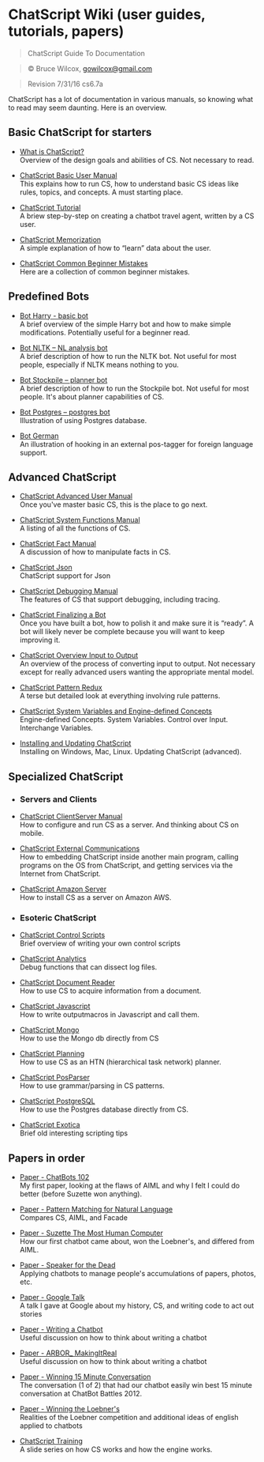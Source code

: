 # ChatScript Wiki (user guides, tutorials, papers)

> ChatScript Guide To Documentation


> © Bruce Wilcox, gowilcox@gmail.com


> Revision 7/31/16 cs6.7a

ChatScript has a lot of documentation in various manuals, so knowing what to read may seem daunting.
Here is an overview.

## Basic ChatScript for starters

* [What is ChatScript?](OVERVIEWS-AND-TUTORIALS/What-is-ChatScript.md)
<br>Overview of the design goals and abilities of CS. Not necessary to read.

* [ChatScript Basic User Manual](ChatScript-Basic-User-Manual.md)
<br>This explains how to run CS, how to understand basic CS ideas like rules, topics, and
concepts. A must starting place.

* [ChatScript Tutorial](OVERVIEWS-AND-TUTORIALS/ChatScript-Tutorial.md)
<br>A briew step-by-step on creating a chatbot travel agent, written by a CS user.

* [ChatScript Memorization](ChatScript-Memorization.md)
<br>A simple explanation of how to “learn” data about the user.

* [ChatScript Common Beginner Mistakes](ChatScript-Common-Beginner-Mistakes.md)
<br>Here are a collection of common beginner mistakes.


## Predefined Bots

* [Bot Harry - basic bot](PREDEFINED-BOTS/Bot-Harry.md)
<br>A brief overview of the simple Harry bot and how to make simple modifications.
Potentially useful for a beginner read.

* [Bot NLTK – NL analysis bot](PREDEFINED-BOTS/Bot-NLTK.md)
<br>A brief description of how to run the NLTK bot. Not useful for most people, especially if
NLTK means nothing to you.

* [Bot Stockpile – planner bot](PREDEFINED-BOTS/Bot-Stockpile.md)
<br>A brief description of how to run the Stockpile bot. Not useful for most people. It's about planner capabilities of CS.

* [Bot Postgres – postgres bot](PREDEFINED-BOTS/Bot-Postgres.md)
<br>Illustration of using Postgres database.

* [Bot German](PREDEFINED-BOTS/Bot-German.md)
<br>An illustration of hooking in an external pos-tagger for foreign language support.



## Advanced ChatScript

* [ChatScript Advanced User Manual](ChatScript-Advanced-User-Manual.md)
<br>Once you've master basic CS, this is the place to go next.

* [ChatScript System Functions Manual](ChatScript-System-Functions-Manual.md)
<br>A listing of all the functions of CS.

* [ChatScript Fact Manual](ChatScript-Fact-Manual.md)
<br>A discussion of how to manipulate facts in CS.

* [ChatScript Json](ChatScript-Json.md)
<br>ChatScript support for Json

* [ChatScript Debugging Manual](ChatScript-Debugging-Manual.md)
<br>The features of CS that support debugging, including tracing.

* [ChatScript Finalizing a Bot](ChatScript-Finalizing-A-Bot.md)
<br>Once you have built a bot, how to polish it and make sure it is “ready”. A bot will likely
never be complete because you will want to keep improving it.

* [ChatScript Overview Input to Output](ChatScript-Overview-of-Input-to-Output.md)
<br>An overview of the process of converting input to output. Not necessary except for
really advanced users wanting the appropriate mental model.

* [ChatScript Pattern Redux](ChatScript-Pattern-Redux.md)
<br>A terse but detailed look at everything involving rule patterns.

* [ChatScript System Variables and Engine-defined Concepts](ChatScript-System-Variables-and-Engine-defined-Concepts.md)
<br> Engine-defined Concepts. System Variables. Control over Input. Interchange Variables.

* [Installing and Updating ChatScript](Installing-and-Updating-ChatScript.md)
<br>Installing on Windows, Mac, Linux. Updating ChatScript (advanced).


## Specialized ChatScript

* ### Servers and Clients

 * [ChatScript ClientServer Manual](CLIENTS-AND-SERVERS/ChatScript-ClientServer-Manual.md)
<br>How to configure and run CS as a server. And thinking about CS on mobile.

 * [ChatScript External Communications](CLIENTS-AND-SERVERS/ChatScript-External-Communications.md)
<br> How to embedding ChatScript inside another main program, calling programs on the OS from ChatScript, and getting services via the Internet from ChatScript.

 * [ChatScript Amazon Server](CLIENTS-AND-SERVERS/ChatScript-Amazon-Server.md)
<br>How to install CS as a server on Amazon AWS.


* ### Esoteric ChatScript

 * [ChatScript Control Scripts](ESOTERIC-CHATSCRIPT/ChatScript-Control-Scripts.md)
<br>Brief overview of writing your own control scripts

 * [ChatScript Analytics](ESOTERIC-CHATSCRIPT/ChatScript-Analytics-Manual.md)
<br>Debug functions that can dissect log files.

 * [ChatScript Document Reader](ESOTERIC-CHATSCRIPT/ChatScript-Document-Reader.md)
<br>How to use CS to acquire information from a document.

 * [ChatScript Javascript](ESOTERIC-CHATSCRIPT/ChatScript-Javascript.md)
<br>How to write outputmacros in Javascript and call them.

 * [ChatScript Mongo](ESOTERIC-CHATSCRIPT/ChatScript-MongoDB.md)
<br>How to use the Mongo db directly from CS

 * [ChatScript Planning](ESOTERIC-CHATSCRIPT/ChatScript-Planning.md)
<br>How to use CS as an HTN (hierarchical task network) planner.

 * [ChatScript PosParser](ESOTERIC-CHATSCRIPT/ChatScript-PosParser.md)
<br>How to use grammar/parsing in CS patterns.

 * [ChatScript PostgreSQL](ESOTERIC-CHATSCRIPT/ChatScript-PostgreSQL.md)
<br>How to use the Postgres database directly from CS.

 * [ChatScript Exotica](ESOTERIC-CHATSCRIPT/ChatScript-Exotica-Examples.md)
<br>Brief old interesting scripting tips


## Papers in order

* [Paper - ChatBots 102](../PDFDOCUMENTATION/PAPERS/Paper-%20ChatBots%20102.pdf)
<br>My first paper, looking at the flaws of AIML and why I felt I could do better (before Suzette won anything).

* [Paper - Pattern Matching for Natural Language](../PDFDOCUMENTATION/PAPERS/Paper-%20Pattern_Matching_for_Natural_Language_Applications.pdf)
<br>Compares CS, AIML, and Facade

* [Paper - Suzette The Most Human Computer](../PDFDOCUMENTATION/PAPERS/Paper%20-%20Suzette_The_Most_Human_Computer.pdf)
<br>How our first chatbot came about, won the Loebner's, and differed from AIML.

* [Paper - Speaker for the Dead](../PDFDOCUMENTATION/PAPERS/Paper-%20Speaker%20for%20theDead.pdf)
<br>Applying chatbots to manage people's accumulations of papers, photos, etc.

* [Paper - Google Talk](../PDFDOCUMENTATION/PAPERS/Paper%20-%20Google%20Talk.pdf)
<br>A talk I gave at Google about my history, CS, and writing code to act out stories

* [Paper - Writing a Chatbot](../PDFDOCUMENTATION/PAPERS/Paper-%20Writing%20a%20Chatbot.pdf)
<br>Useful discussion on how to think about writing a chatbot

* [Paper - ARBOR_ MakingItReal](../PDFDOCUMENTATION/PAPERS/Paper-%20ARBOR-MakingItReal.pdf)
<br>Useful discussion on how to think about writing a chatbot

* [Paper - Winning 15 Minute Conversation](../PDFDOCUMENTATION/PAPERS/Paper-%20Winning%2015%20Minute%20Conversation.pdf)
<br>The conversation (1 of 2) that had our chatbot easily win best 15 minute conversation at ChatBot Battles 2012.

* [Paper - Winning the Loebner's](../PDFDOCUMENTATION/PAPERS/Paper-%20WinningTheLoebners.pdf)
<br>Realities of the Loebner competition and additional ideas of english applied to chatbots

* [ChatScript Training](../PDFDOCUMENTATION/ChatScript%20Training.pdf)
<br>A slide series on how CS works and how the engine works.
